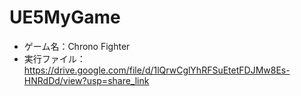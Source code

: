 # UE5MyGame

* ゲーム名：Chrono Fighter
* 実行ファイル：https://drive.google.com/file/d/1lQrwCglYhRFSuEtetFDJMw8Es-HNRdDd/view?usp=share_link
